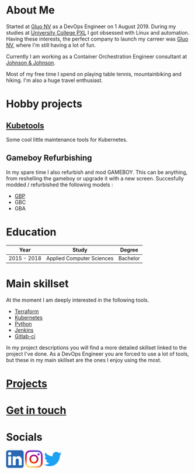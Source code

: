# About Me

Started at [Gluo NV](http://www.gluo.be) as a DevOps Engineer on 1 August 2019. During my studies at [University College PXL](https://www.pxl.be)
I got obsessed with Linux and automation. Having these interests, the perfect company to launch my carreer was [Gluo NV](http://www.gluo.be), where I'm still having a lot of
fun.

Currently I am working as a Container Orchestration Engineer consultant
at [Johnson & Johnson](https://www.jnj.com).  

Most of my free time I spend on playing table tennis, mountainbiking and hiking. I'm also a huge travel enthusiast.  

# Hobby projects 
## [Kubetools](pages/projects/kubetools.md)
Some cool little maintenance tools for Kubernetes.

## Gameboy Refurbishing 

In my spare time I also refurbish and mod GAMEBOY. This can be anything, 
from reshelling the gameboy or upgrade it with a new screen. Succesfully modded / 
refurbished the following models : 

* [GBP](pages/hobbyprojects/gbp.md)
* GBC 
* GBA 

# Education

| Year            | Study                     | Degree    |
|:---------------:|:-------------------------:|:---------:|
| 2015 - 2018     | Applied Computer Sciences | Bachelor  |


# Main skillset

At the moment I am deeply interested in the following tools.

* [Terraform](https://www.terraform.io)
* [Kubernetes](https://kubernetes.io)
* [Python](https://www.python.org)
* [Jenkins](https://jenkins.io)
* [Gitlab-ci](https://about.gitlab.com/product/continuous-integration/)

In my project descriptions you will find a more detailed skillset linked to the
project I've done. As a DevOps Engineer you are forced to use a lot of tools, but
these in my main skillset are the ones I enjoy using the most.

# [Projects](pages/projects.md)

# [Get in touch](pages/contact.md)

# Socials

[<img src="/images/linkedin.png">](https://www.linkedin.com/in/jorisjamers/) [<img src="/images/instagram.png">](https://www.instagram.com/jorisjamers/) [<img src="/images/twitter.png">](https://twitter.com/jorisjamers)




